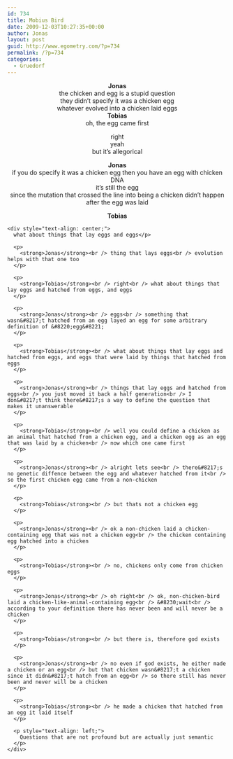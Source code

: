 ```yaml
---
id: 734
title: Mobius Bird
date: 2009-12-03T10:27:35+00:00
author: Jonas
layout: post
guid: http://www.egometry.com/?p=734
permalink: /?p=734
categories:
  - Gruedorf
---
```

<div style="text-align: center;">
  <strong>Jonas</strong><br /> the chicken and egg is a stupid question<br /> they didn&#8217;t specify it was a chicken egg<br /> whatever evolved into a chicken laid eggs
</div>

<div style="text-align: center;">
  <strong>Tobias</strong>
</div>

<div style="text-align: center;">
  <strong> </strong>oh, the egg came first
</div>

<div style="text-align: center;">
  <p>
    right<br /> yeah<br /> but it&#8217;s allegorical
  </p>
  
  <p>
    <strong>Jonas</strong><br /> if you do specify it was a chicken egg then you have an egg with chicken DNA<br /> it&#8217;s still the egg<br /> since the mutation that crossed the line into being a chicken didn&#8217;t happen after the egg was laid
  </p>
  
  <p>
    <strong>Tobias</strong></div> 
    
    <div style="text-align: center;">
      what about things that lay eggs and eggs</p> 
      
      <p>
        <strong>Jonas</strong><br /> thing that lays eggs<br /> evolution helps with that one too
      </p>
      
      <p>
        <strong>Tobias</strong><br /> right<br /> what about things that lay eggs and hatched from eggs, and eggs
      </p>
      
      <p>
        <strong>Jonas</strong><br /> eggs<br /> something that wasn&#8217;t hatched from an egg layed an egg for some arbitrary definition of &#8220;egg&#8221;
      </p>
      
      <p>
        <strong>Tobias</strong><br /> what about things that lay eggs and hatched from eggs, and eggs that were laid by things that hatched from eggs
      </p>
      
      <p>
        <strong>Jonas</strong><br /> things that lay eggs and hatched from eggs<br /> you just moved it back a half generation<br /> I don&#8217;t think there&#8217;s a way to define the question that makes it unanswerable
      </p>
      
      <p>
        <strong>Tobias</strong><br /> well you could define a chicken as an animal that hatched from a chicken egg, and a chicken egg as an egg that was laid by a chicken<br /> now which one came first
      </p>
      
      <p>
        <strong>Jonas</strong><br /> alright lets see<br /> there&#8217;s no genetic diffence between the egg and whatever hatched from it<br /> so the first chicken egg came from a non-chicken
      </p>
      
      <p>
        <strong>Tobias</strong><br /> but thats not a chicken egg
      </p>
      
      <p>
        <strong>Jonas</strong><br /> ok a non-chicken laid a chicken-containing egg that was not a chicken egg<br /> the chicken containing egg hatched into a chicken
      </p>
      
      <p>
        <strong>Tobias</strong><br /> no, chickens only come from chicken eggs
      </p>
      
      <p>
        <strong>Jonas</strong><br /> oh right<br /> ok, non-chicken-bird laid a chicken-like-animal-containing egg<br /> &#8230;wait<br /> according to your definition there has never been and will never be a chicken
      </p>
      
      <p>
        <strong>Tobias</strong><br /> but there is, therefore god exists
      </p>
      
      <p>
        <strong>Jonas</strong><br /> no even if god exists, he either made a chicken or an egg<br /> but that chicken wasn&#8217;t a chicken since it didn&#8217;t hatch from an egg<br /> so there still has never been and never will be a chicken
      </p>
      
      <p>
        <strong>Tobias</strong><br /> he made a chicken that hatched from an egg it laid itself
      </p>
      
      <p style="text-align: left;">
        Questions that are not profound but are actually just semantic
      </p>
    </div>